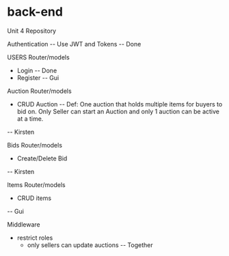 # back-end
Unit 4 Repository


Authentication
    -- Use JWT and Tokens -- Done

USERS Router/models
 * Login -- Done
 * Register -- Gui


Auction Router/models
 * CRUD Auction
 -- Def: One auction that holds multiple items for buyers to bid on. Only Seller can start an Auction and only 1 auction can be active at a time.

-- Kirsten

Bids Router/models
 * Create/Delete Bid

-- Kirsten

Items Router/models
 * CRUD items

-- Gui

Middleware
 * restrict roles
    - only sellers can update auctions
-- Together

